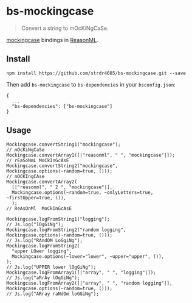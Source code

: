 # bs-mockingcase

> Convert a string to mOcKiNgCaSe.

[mockingcase](https://github.com/strdr4605/mockingcase) bindings in [ReasonML](https://reasonml.github.io).

## Install

```
npm install https://github.com/strdr4605/bs-mockingcase.git --save
```

Then add `bs-mockingcase` to `bs-dependencies` in your `bsconfig.json`:

```
{
  ...
  "bs-dependencies": ["bs-mockingcase"]
}
```

## Usage

```reason
Mockingcase.convertString1("mockingcase");
// mOcKiNgCaSe
Mockingcase.convertArray1([|"reasonml", " ", "mockingcase"|]);
// rEaSoNmL MoCkInGcAsE
Mockingcase.convertString2("mockingcase", Mockingcase.options(~random=true, ()));
// mOCKIngCAse
Mockingcase.convertArray2(
  [|"reasonml", " 2 ", "mockingcase"|],
  Mockingcase.options(~random=true, ~onlyLetters=true, ~firstUpper=true, ()),
  );
// ReAsOnMl  MoCkInGcAsE

Mockingcase.logFromString1("logging");
// Js.log("lOgGiNg");
Mockingcase.logFromString2("random logging", Mockingcase.options(~random=true, ()));
// Js.log("RAndOM LoGgiNg");
Mockingcase.logFromString2(
  "upper LOwer logging",
  Mockingcase.options(~lower="lower", ~upper="upper", ()),
);
// Js.log("UPPER lower lOgGiNg");
Mockingcase.logFromArray1([|"array", " ", "logging"|]);
// Js.log("aRrAy lOgGiNg");
Mockingcase.logFromArray2([|"array", " ", "random logging"|], Mockingcase.options(~random=true, ()));
// Js.log("ARray raNdOm loGGiNg");
```
